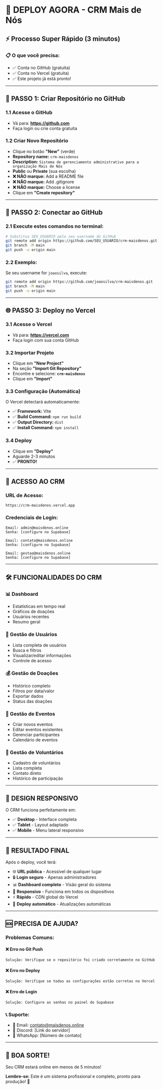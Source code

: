 # 🚀 DEPLOY AGORA - CRM Mais de Nós

## ⚡ Processo Super Rápido (3 minutos)

### 📋 O que você precisa:
- ✅ Conta no GitHub (gratuita)
- ✅ Conta no Vercel (gratuita)
- ✅ Este projeto já está pronto!

---

## 🎯 PASSO 1: Criar Repositório no GitHub

### 1.1 Acesse o GitHub
- Vá para: **https://github.com**
- Faça login ou crie conta gratuita

### 1.2 Criar Novo Repositório
- Clique no botão **"New"** (verde)
- **Repository name:** `crm-maisdenos`
- **Description:** `Sistema de gerenciamento administrativo para a organização Mais de Nós`
- **Public** ou **Private** (sua escolha)
- **❌ NÃO marque:** Add a README file
- **❌ NÃO marque:** Add .gitignore
- **❌ NÃO marque:** Choose a license
- Clique em **"Create repository"**

---

## 🔗 PASSO 2: Conectar ao GitHub

### 2.1 Execute estes comandos no terminal:
```bash
# Substitua SEU_USUARIO pelo seu username do GitHub
git remote add origin https://github.com/SEU_USUARIO/crm-maisdenos.git
git branch -M main
git push -u origin main
```

### 2.2 Exemplo:
Se seu username for `joaosilva`, execute:
```bash
git remote add origin https://github.com/joaosilva/crm-maisdenos.git
git branch -M main
git push -u origin main
```

---

## 🌐 PASSO 3: Deploy no Vercel

### 3.1 Acesse o Vercel
- Vá para: **https://vercel.com**
- Faça login com sua conta GitHub

### 3.2 Importar Projeto
- Clique em **"New Project"**
- Na seção **"Import Git Repository"**
- Encontre e selecione: **`crm-maisdenos`**
- Clique em **"Import"**

### 3.3 Configuração (Automática)
O Vercel detectará automaticamente:
- ✅ **Framework:** Vite
- ✅ **Build Command:** `npm run build`
- ✅ **Output Directory:** `dist`
- ✅ **Install Command:** `npm install`

### 3.4 Deploy
- Clique em **"Deploy"**
- Aguarde 2-3 minutos
- ✅ **PRONTO!**

---

## 🔐 ACESSO AO CRM

### URL de Acesso:
```
https://crm-maisdenos.vercel.app
```

### Credenciais de Login:
```
Email: admin@maisdenos.online
Senha: [configure no Supabase]

Email: contato@maisdenos.online
Senha: [configure no Supabase]

Email: gestao@maisdenos.online
Senha: [configure no Supabase]
```

---

## 🛠️ FUNCIONALIDADES DO CRM

### 📊 Dashboard
- Estatísticas em tempo real
- Gráficos de doações
- Usuários recentes
- Resumo geral

### 👥 Gestão de Usuários
- Lista completa de usuários
- Busca e filtros
- Visualizar/editar informações
- Controle de acesso

### 💰 Gestão de Doações
- Histórico completo
- Filtros por data/valor
- Exportar dados
- Status das doações

### 📅 Gestão de Eventos
- Criar novos eventos
- Editar eventos existentes
- Gerenciar participantes
- Calendário de eventos

### 🤝 Gestão de Voluntários
- Cadastro de voluntários
- Lista completa
- Contato direto
- Histórico de participação

---

## 📱 DESIGN RESPONSIVO

O CRM funciona perfeitamente em:
- ✅ **Desktop** - Interface completa
- ✅ **Tablet** - Layout adaptado
- ✅ **Mobile** - Menu lateral responsivo

---

## 🎉 RESULTADO FINAL

Após o deploy, você terá:
- 🌐 **URL pública** - Acessível de qualquer lugar
- 🔒 **Login seguro** - Apenas administradores
- 📊 **Dashboard completo** - Visão geral do sistema
- 📱 **Responsivo** - Funciona em todos os dispositivos
- ⚡ **Rápido** - CDN global do Vercel
- 🔄 **Deploy automático** - Atualizações automáticas

---

## 🆘 PRECISA DE AJUDA?

### Problemas Comuns:

#### ❌ Erro no Git Push
```
Solução: Verifique se o repositório foi criado corretamente no GitHub
```

#### ❌ Erro no Deploy
```
Solução: Verifique se todas as configurações estão corretas no Vercel
```

#### ❌ Erro de Login
```
Solução: Configure as senhas no painel do Supabase
```

### 📞 Suporte:
- 📧 Email: contato@maisdenos.online
- 💬 Discord: [Link do servidor]
- 📱 WhatsApp: [Número de contato]

---

## 🚀 BOA SORTE!

Seu CRM estará online em menos de 5 minutos!

**Lembre-se:** Este é um sistema profissional e completo, pronto para produção! 🎯
